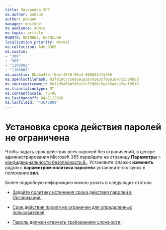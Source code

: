 ```yaml
---
title: Настройка SPF
ms.author: pebaum
author: pebaum
manager: mnirkhe
ms.audience: Admin
ms.topic: article
ROBOTS: NOINDEX, NOFOLLOW
localization_priority: Normal
ms.collection: Adm_O365
ms.custom:
- "309"
- "565"
- "1100002"
- "1100003"
ms.assetid: 0ba5e44e-f0ae-4978-98a3-90065447af08
ms.openlocfilehash: 03fd19c5758e591a1b791e3cfd081647c5584b6d
ms.sourcegitcommit: 6bf1d945b4fd6a1fe37d00c5ea99adea7eef9910
ms.translationtype: MT
ms.contentlocale: ru-RU
ms.lasthandoff: 04/21/2020
ms.locfileid: "43646009"
---
```

# <a name="set-passwords-to-never-expire"></a>Установка срока действия паролей не ограничена

Чтобы задать срок действия всех паролей без ограничений, в центре администрирования Microsoft 365 перейдите на страницу **Параметры** > [конфиденциальности безопасности &amp; ](https://portal.office.com/adminportal/home#/settings/security) . Установите флажок **изменить** рядом с **параметром политика паролей**и установите ползунок в положение **вкл**.
  
Более подробную информацию можно узнать в следующих статьях: 

- [Задайте политику истечения срока действия паролей в Организации.](https://docs.microsoft.com/office365/admin/manage/set-password-expiration-policy)
  
- [Срок действия пароля не ограничен для определенных пользователей](https://docs.microsoft.com/office365/admin/add-users/set-password-to-never-expire)

- [Пароль должен отвечать требованиям сложности](https://docs.microsoft.com/windows/security/threat-protection/security-policy-settings/password-must-meet-complexity-requirements);
  
